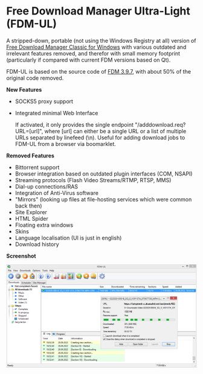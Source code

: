 # Free Download Manager Ultra-Light (FDM-UL)

A stripped-down, portable (not using the Windows Registry at all) version of [Free Download Manager Classic for Windows](https://www.freedownloadmanager.org/) with various outdated and irrelevant features removed, and therefor with small memory footprint (particularly if compared with current FDM versions based on Qt).

FDM-UL is based on the source code of [FDM 3.9.7](https://sourceforge.net/p/freedownload/code/HEAD/tree/), with about 50% of the original code removed.

**New Features**

* SOCKS5 proxy support
* Integrated minimal Web Interface

  If activated, it only provides the single endpoint "/adddownload.req?URL=[url]", where [url] can either be a single URL or a list of multiple URLs separated by linefeed (\n). Useful for adding download jobs to FDM-UL from a browser via boomarklet.

**Removed Features**

* Bittorrent support
* Browser integration based on outdated plugin interfaces (COM, NSAPI)
* Streaming protocols (Flash Video Streams/RTMP, RTSP, MMS)
* Dial-up connections/RAS
* Integration of Anti-Virus software
* "Mirrors" (looking up files at file-hosting services which were common back then)
* Site Explorer
* HTML Spider
* Floating extra windows
* Skins
* Language localisation (UI is just in english)
* Download history

**Screenshot**

![](screenshots/fdm-ul.png)
